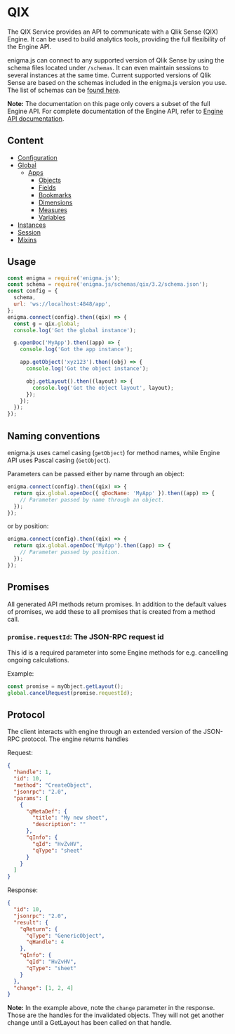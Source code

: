 # QIX

The QIX Service provides an API to communicate with a Qlik Sense (QIX) Engine. It can be used to build analytics tools, providing the full flexibility of the Engine API.

enigma.js can connect to any supported version of Qlik Sense by using the schema files located under `/schemas`. It can even maintain sessions to several instances at the same time. Current supported versions of Qlik Sense are based on the schemas included in the enigma.js version you use. The list of schemas can be [found here](../../schemas/qix).


**Note:** The documentation on this page only covers a subset of the full Engine API. For complete documentation of the Engine API, refer to [Engine API documentation](https://help.qlik.com/en-US/sense-developer/Subsystems/EngineAPI/Content/introducing-engine-API.htm).

## Content

- [Configuration](configuration.md)
- [Global](global.md)
    - [Apps](apps.md)
        - [Objects](objects.md)
        - [Fields](fields.md)
        - [Bookmarks](bookmarks.md)
        - [Dimensions](dimensions.md)
        - [Measures](measures.md)
        - [Variables](variables.md)
- [Instances](instances.md)
- [Session](session.md)
- [Mixins](mixins.md)


## Usage

```javascript
const enigma = require('enigma.js');
const schema = require('enigma.js/schemas/qix/3.2/schema.json');
const config = {
  schema,
  url: 'ws://localhost:4848/app',
};
enigma.connect(config).then((qix) => {
  const g = qix.global;
  console.log('Got the global instance');

  g.openDoc('MyApp').then((app) => {
    console.log('Got the app instance');

    app.getObject('xyz123').then((obj) => {
      console.log('Got the object instance');

      obj.getLayout().then((layout) => {
        console.log('Got the object layout', layout);
      });
    });
  });
});
```

## Naming conventions

enigma.js uses camel casing (`getObject`) for method names, while Engine API uses Pascal casing (`GetObject`).

Parameters can be passed either by name through an object:

```js
enigma.connect(config).then((qix) => {
  return qix.global.openDoc({ qDocName: 'MyApp' }).then((app) => {
    // Parameter passed by name through an object.
  });
});
```

or by position:

```js
enigma.connect(config).then((qix) => {
  return qix.global.openDoc('MyApp').then((app) => {
    // Parameter passed by position.
  });
});
```

## Promises

All generated API methods return promises. In addition to the default values
of promises, we add these to all promises that is created from a method call.

### `promise.requestId`: The JSON-RPC request id

This id is a required parameter into some Engine methods for e.g. cancelling
ongoing calculations.

Example:

```js
const promise = myObject.getLayout();
global.cancelRequest(promise.requestId);
```

## Protocol

The client interacts with engine through an extended version of the JSON-RPC protocol. The engine returns handles

Request:

```json
{
  "handle": 1,
  "id": 10,
  "method": "CreateObject",
  "jsonrpc": "2.0",
  "params": [
    {
      "qMetaDef": {
        "title": "My new sheet",
        "description": ""
      },
      "qInfo": {
        "qId": "HvZvHV",
        "qType": "sheet"
      }
    }
  ]
}
```

Response:

```json
{
  "id": 10,
  "jsonrpc": "2.0",
  "result": {
    "qReturn": {
      "qType": "GenericObject",
      "qHandle": 4
    },
    "qInfo": {
      "qId": "HvZvHV",
      "qType": "sheet"
    }
  },
  "change": [1, 2, 4]
}
```

**Note:** In the example above, note the `change` parameter in the response. Those are the handles for the invalidated objects. They will not get another change until a GetLayout has been called on that handle.

